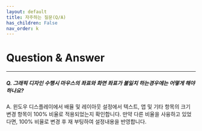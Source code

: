 ```yaml
---
layout: default
title: 자주하는 질문(Q/A)
has_children: False
nav_order: k
---
```



# Question & Answer

---

##### Q. 그래픽 디자인 수행시 마우스의 좌표와 화면 좌표가 불일치 하는경우에는 어떻게 해야하나요?

A. 윈도우 디스플레이에서 배율 및 레이아웃 설정에서 텍스트, 앱 및 기타 항목의 크기 변경 항목이 100% 비율로 적용되었는지 확인합니다. 만약 다른 비율을 사융하고 있었다면, 100% 비율로 변경 후 재 부팅하여 설정내용을 반영합니다.

